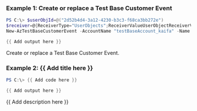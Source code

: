 ### Example 1: Create or replace a Test Base Customer Event
```powershell
PS C:\> $userObjId=@("2d52b4d4-3a12-4230-b3c3-f68ca3bb272e")   
$receiver=@{ReceiverType="UserObjects";ReceiverValueUserObjectReceiverValue=$userObjId}
New-AzTestBaseCustomerEvent -AccountName "testBaseAccount_kaifa" -Name "testbase0914_event" -ResourceGroupName "testbase_rg" -Receiver $receiver -EventName "initial-verification"

{{ Add output here }}
```

Create or replace a Test Base Customer Event.

### Example 2: {{ Add title here }}
```powershell
PS C:\> {{ Add code here }}

{{ Add output here }}
```

{{ Add description here }}

